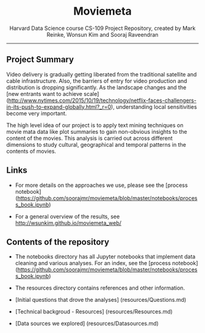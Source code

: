 <h1 align=center>Moviemeta</h1>
<p align=center>Harvard Data Science course CS-109 Project Repository, created by Mark Reinke, Wonsun Kim and Sooraj Raveendran </p>
<hr>


## Project Summary

Video delivery is gradually getting liberated from the traditional satellite and cable infrastructure. Also, the barriers of entry for video production and distribution is dropping significantly. As the landscape changes and the [new entrants want to achieve scale] (http://www.nytimes.com/2015/10/19/technology/netflix-faces-challengers-in-its-push-to-expand-globally.html?_r=0), understanding local sensitivities become very important. 

The high level idea of our project is to apply text mining techniques on movie mata data like plot summaries to gain non-obvious insights to the content of the movies. This analysis is carried out across different dimensions to study cultural, geographical and temporal patterns in the contents of movies.

## Links

* For more details on the approaches we use, please see the [process notebook] (https://github.com/soorajmr/moviemeta/blob/master/notebooks/process_book.ipynb) 

* For a general overview of the results, see http://wsunkim.github.io/moviemeta_web/ 

## Contents of the repository

* The notebooks directory has all Jupyter notebooks that implement data cleaning and various analyses. For an index, see the [process notebook] (https://github.com/soorajmr/moviemeta/blob/master/notebooks/process_book.ipynb) 

* The resources directory contains references and other information.
 * [Initial questions that drove the analyses] (resources/Questions.md)
 * [Technical backgroud - Resources] (resources/Resources.md)
 * [Data sources we explored] (resources/Datasources.md)
 
